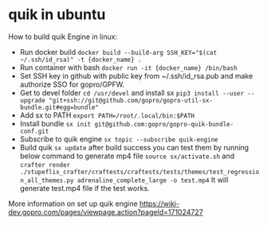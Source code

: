 # quik in ubuntu
How to build quik Engine in linux:
* Run docker build `docker build --build-arg SSH_KEY="$(cat ~/.ssh/id_rsa)" -t {docker_name} .`
* Run container with bash `docker run -it {docker_name} /bin/bash`
* Set SSH key in github with public key from ~/.ssh/id_rsa.pub and make authorize SSO for gopro/GPFW.
* Get to devel folder `cd /usr/devel` and install sx `pip3 install --user --upgrade "git+ssh://git@github.com/gopro/gopro-util-sx-bundle.git#egg=bundle"`
* Add sx to PATH `export PATH=/root/.local/bin:$PATH`
* Install bundle `sx init git@github.com:gopro/gopro-quik-bundle-conf.git`
* Subscribe to quik engine `sx topic --subscribe quik-engine`
* Build quik `sx update` after build success you can test them by running below command to generate mp4 file
`source sx/activate.sh` and `crafter render ./stupeflix_crafter/craftests/craftests/tests/themes/test_regression_all_themes.py adrenaline_complete_large -o test.mp4`
  It will generate test.mp4 file if the test works.
  
More information on set up quik engine https://wiki-dev.gopro.com/pages/viewpage.action?pageId=171024727
